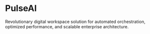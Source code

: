 # PulseAI
Revolutionary digital workspace solution for automated orchestration, optimized performance, and scalable enterprise architecture.
